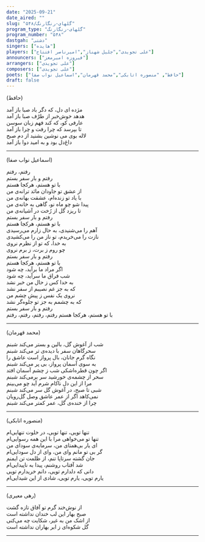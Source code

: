 ```yaml
---
date: "2025-09-21"
date_aired: ""
slug: "گلهای-رنگارنگ/۵۴۸"
program_type: "گلهای-رنگارنگ"
program_number: "۵۴۸"
dastgah: "دشتی"
singers: ["هایده"]
players: ["علی تجویدی","جلیل شهناز","امیرناصر افتتاح"]
announcers: ["فیروزه امیرمعز"]
arrangers: ["علی تجویدی"]
composers: ["علی تجویدی"]
poets: ["حافظ", "منصوره اتابکی","محمد قهرمان","اسماعیل نواب صفا"]
draft: false
---
```


(حافظ)

مژده ای دل، که دگر باد صبا باز آمد  
هدهد خوش‌خبر از طرْف صبا باز آمد  
عارفی کو، که کند فهم زبان سوسن  
تا بپرسد که چرا رفت و چرا باز آمد  
لاله بوی می نوشین بشنید از دم صبح  
داغ‌دل بود و به امید دوا باز آمد

---

(اسماعیل نواب صفا)

رفتم، رفتم  
رفتم و بار سفر بستم  
با تو هستم، هرکجا هستم  
از عشق تو جاودان مانَد ترانه‌ی من  
با یاد تو زنده‌ام، عشقت بهانه‌ی من  
پیدا شو چو ماه نو، گاهی به خانه‌ی من  
تا ریزد گل از رُخت در آشیانه‌ی من  
رفتم و بار سفر بستم  
با تو هستم، هرکجا هستم  
آهم را می‌شنیدی، به حال زارم می‌رسیدی  
نازت را می‌خریدم، تو ناز من را می‌کشیدی  
به خدا، که تو از نظرم نروی  
چو روم ز برت، ز برم نروی  
رفتم و بار سفر بستم  
با تو هستم، هرکجا هستم  
اگر مراد ما برآید، چه شود  
شب فراق ما سرآید، چه شود  
به خدا کس ز حال من خبر نشد  
که به جز غم نصیبم از سفر نشد  
نروی یک نفس ز پیش چشم من  
که به چشمم به جز تو جلوه‌گر نشد  
رفتم و بار سفر بستم  
با تو هستم، هرکجا هستم
رفتم، رفتم، رفتم، رفتم  

---

(محمد قهرمان)

شب از آغوش گل، بالین و بستر می‌کند شبنم  
سحرگاهان سفر با دیده‌ی تر می‌کند شبنم  
نگاه گرم جانان، بال پرواز است عاشق را  
به سوی آسمان پرواز، بی پر می‌کند شبنم  
اگر چون قطره‌اشکی شب ز چشم آسمان افتد  
سحر از چشمه‌ی خورشید سر برمی‌کند شبنم  
مرا از این دل ناکام شرم آید چو می‌بینم  
شبی تا صبح، در آغوش گل سر می‌کند شبنم  
نمی‌کاهد اگر از عمر عاشق وصل گل‌رویان  
چرا از خنده‌ی گل، عمر کمتر می‌کند شبنم

---

(منصوره اتابکی)

تنها تویی، تنها تویی، در خلوت تنهایی‌ام  
تنها تو می‌خواهی مرا با این همه رسوایی‌ام  
ای یار بی‌همتای من، سرمایه‌ی سودای من  
گر بی تو مانم وای من، وای از دل سودایی‌ام  
جان گشته سرتاپا تنم، از ظلمت تن ایمنم  
شد آفتاب روشنم، پیدا به ناپیدایی‌ام  
دانی که دلدارم تویی، دانم خریدارم تویی  
یارم تویی، یارم تویی، شادی از این شیدایی‌ام

---

(رهی معیری)

از نوش‌خند گرم تو آفاق تازه گشت  
صبح بهار این لب خندان نداشته است  
از اشک من به غیر، شکایت چه می‌کنی  
گل شکوه‌ای ز ابر بهاران نداشته است

---